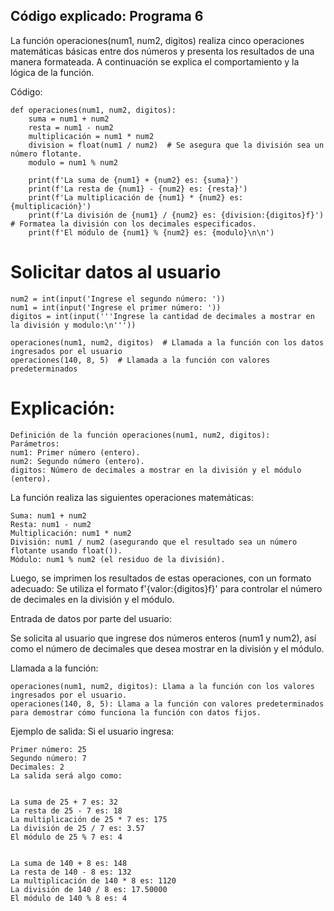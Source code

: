 ## Código explicado: Programa 6
La función operaciones(num1, num2, digitos) realiza cinco operaciones matemáticas básicas entre dos números y presenta los resultados de una manera formateada. A continuación se explica el comportamiento y la lógica de la función.

Código:
```
def operaciones(num1, num2, digitos):
    suma = num1 + num2
    resta = num1 - num2
    multiplicación = num1 * num2
    division = float(num1 / num2)  # Se asegura que la división sea un número flotante.
    modulo = num1 % num2
    
    print(f'La suma de {num1} + {num2} es: {suma}')
    print(f'La resta de {num1} - {num2} es: {resta}')
    print(f'La multiplicación de {num1} * {num2} es: {multiplicación}')
    print(f'La división de {num1} / {num2} es: {division:{digitos}f}')  # Formatea la división con los decimales especificados.
    print(f'El módulo de {num1} % {num2} es: {modulo}\n\n')
```
# Solicitar datos al usuario
```
num2 = int(input('Ingrese el segundo número: '))    
num1 = int(input('Ingrese el primer número: '))    
digitos = int(input('''Ingrese la cantidad de decimales a mostrar en la división y modulo:\n'''))    

operaciones(num1, num2, digitos)  # Llamada a la función con los datos ingresados por el usuario
operaciones(140, 8, 5)  # Llamada a la función con valores predeterminados
```

# Explicación:
```
Definición de la función operaciones(num1, num2, digitos):
Parámetros:
num1: Primer número (entero).
num2: Segundo número (entero).
digitos: Número de decimales a mostrar en la división y el módulo (entero).
```

La función realiza las siguientes operaciones matemáticas:
```
Suma: num1 + num2
Resta: num1 - num2
Multiplicación: num1 * num2
División: num1 / num2 (asegurando que el resultado sea un número flotante usando float()).
Módulo: num1 % num2 (el residuo de la división).
```

Luego, se imprimen los resultados de estas operaciones, con un formato adecuado:
Se utiliza el formato f'{valor:{digitos}f}' para controlar el número de decimales en la división y el módulo.


Entrada de datos por parte del usuario:


Se solicita al usuario que ingrese dos números enteros (num1 y num2), así como el número de decimales que desea mostrar en la división y el módulo.


Llamada a la función:
```
operaciones(num1, num2, digitos): Llama a la función con los valores ingresados por el usuario.
operaciones(140, 8, 5): Llama a la función con valores predeterminados para demostrar cómo funciona la función con datos fijos.
```
Ejemplo de salida:
Si el usuario ingresa:

```
Primer número: 25
Segundo número: 7
Decimales: 2
La salida será algo como:


La suma de 25 + 7 es: 32
La resta de 25 - 7 es: 18
La multiplicación de 25 * 7 es: 175
La división de 25 / 7 es: 3.57
El módulo de 25 % 7 es: 4


La suma de 140 + 8 es: 148
La resta de 140 - 8 es: 132
La multiplicación de 140 * 8 es: 1120
La división de 140 / 8 es: 17.50000
El módulo de 140 % 8 es: 4
```
